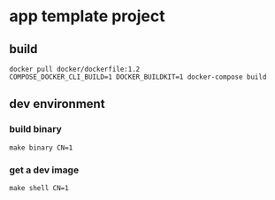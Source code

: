 # app template project

## build
```
docker pull docker/dockerfile:1.2
COMPOSE_DOCKER_CLI_BUILD=1 DOCKER_BUILDKIT=1 docker-compose build
```

## dev environment

### build binary

```
make binary CN=1
```

### get a dev image

```
make shell CN=1
```